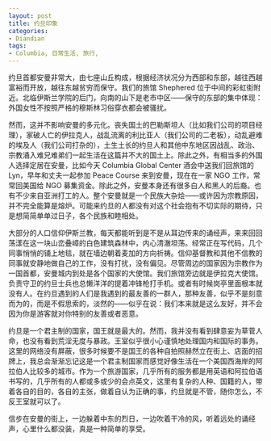 ```yaml
---
layout: post
title: 约旦印象
categories:
- Diandian
tags:
- Columbia, 日常生活, 旅行, 
---
```

<p>约旦首都安曼非常大，由七座山丘构成，根据经济状况分为西部和东部，越往西越富裕而开放，越往东越贫穷而保守。我们的旅馆 Shephered 位于中间的彩虹街附近。北临伊斯兰学院的后门，向南的山下是老市中区——保守的东部的集中体现：外国女性不按照严格的穆斯林习俗穿衣都会被骚扰。</p>
<p>然而，这并不影响安曼的多元化。丧失国土的巴勒斯坦人（比如我们公司的项目经理），家破人亡的伊拉克人，战乱流离的利比亚人（我们公司的二老板），动乱避难的埃及人（我们公司打杂的），土生土长的约旦人和其他中东地区因战乱、政治、宗教涌入难兄难弟们一起生活在这篇并不大的国土上。除此之外，有相当多的外国人选择定居在安曼，比如今天 Columbia Global Center 酒会中送我们回旅馆的 Lyn，早年和丈夫一起参加 Peace Course 来到安曼，现在在一家 NGO 工作，常常回美国给 NGO 募集资金。除此之外，安曼本身还有很多白人和黑人的后裔。也有不少来自亚洲打工的人。整个安曼就是一个民族大杂烩——或许因为宗教原因，并不完全能算是熔炉。可能来约旦的人都没有对这个社会抱有不切实际的期待，只是想简简单单过日子，各个民族和睦相处。</p>
<p>大部分的人口信仰伊斯兰教，每天都能听到是不是从耳边传来的诵经声，来来回回荡漾在这一块山峦叠嶂的白色建筑森林中，内心清澈坦荡。经常正在写代码，几个同事悄悄的铺上地毯，就在墙边朝着麦加的方向祈祷。信仰基督教和其他不信教的同事就安静地做自己的工作，没有打扰，没有偏见。尽管周边的国家因为宗教作为一国首都，安曼城内到处是各个国家的大使馆。我们旅馆旁边就是伊拉克大使馆。负责守卫的约旦士兵也总懒洋洋的提着冲锋枪打手机。或者有时候岗亭里面根本就没有人。在约旦遇到的人们是我遇到的最友善的一群人，那种友善，似乎不是刻意而为的，而是不假思索的，淡然的——似乎在说：我们本来就是这么友好，并不会因为你是游客就对你特别的友善或者恶意。</p>
<p>约旦是一个君主制的国家，国王就是最大的。然而，我并没有看到肆意妄为草菅人命，也没有看到荒淫无度与暴政。王室似乎很小心谨慎地处理国内和国际的事务。这里的网络没有屏蔽，很多时候要不是国王的各种自拍照赫然立在街上、店面的招牌上，我总会渐渐忘记这是一个君主制国家而感觉好像生活在一个美国西海岸的阿拉伯人比较多的城市。作为一个旅游国家，几乎所有的服务都是用英语和阿拉伯语书写的，几乎所有的人都或多或少的会点英文，这里有复杂的人种、国籍的人，带着各自的目的，各自的主张，做着自认为正确的事，约旦就是不管，随你怎么，不反王室就可以了。</p>
<p>信步在安曼的街上，一边躲着中东的烈日，一边吹着干冷的风，听着远处的诵经声，心里什么都没装，真是一种简单的享受。</p>